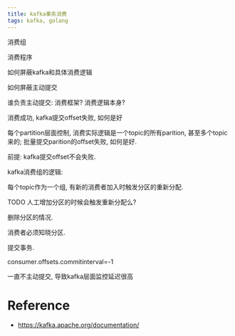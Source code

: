 ```yaml
---
title: kafka事务消费
tags: kafka, golang
---
```


消费组

消费程序

如何屏蔽kafka和具体消费逻辑

如何屏蔽主动提交

谁负责主动提交: 消费框架? 消费逻辑本身?

消费成功, kafka提交offset失败, 如何是好

每个partition层面控制, 消费实际逻辑是一个topic的所有parition, 甚至多个topic来的;
批量提交parition的offset失败, 如何是好.

前提: kafka提交offset不会失败.

kafka消费组的逻辑:

每个topic作为一个组, 有新的消费者加入时触发分区的重新分配.

TODO 人工增加分区的时候会触发重新分配么?

删除分区的情况.

消费者必须知晓分区.

提交事务.

consumer.offsets.commitinterval=-1

一直不主动提交, 导致kafka层面监控延迟很高

# Reference

- https://kafka.apache.org/documentation/
